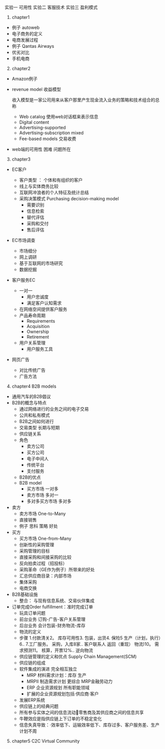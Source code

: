 实验一 可用性
实验二 客服技术
实验三 盈利模式
1. chapter1
  - 例子 autoweb
  - 电子商务的定义
  - 电商发展过程
  - 例子 Qantas Airways
  - 优劣对比
  - 手机电商
2. chapter2
  - Amazon例子
  - revenue model 收益模型

     收入模型是一家公司用来从客户那里产生现金流入业务的策略和技术组合的总称
    - Web catalog 使用web对话框来表示信息
    - Digital content 
    - Advertising-supported
    - Advertising-subscription mixed
    - Fee-based models 交易收费

  - web端的可用性 困难 问题所在

3. chapter3

  - EC客户
    - 客户类型 ： 个体和有组织的客户
    - 线上与实体商务比较
    - 互联网冲浪者的个人特征及统计总结
    - 采购决策模式 Purchasing decision-making model
      - 需要识别
      - 信息检索
      -  替代评估
      -  采购和交付
      - 售后评估
  
  - EC市场调查
    - 市场细分
    - 网上调研
    -  基于互联网的市场研究
    - 数据挖掘

  - 客户服务EC
    - 一对一
      - 用户忠诚度
      -  满足客户认知需求
    -  在网络空间提供客户服务
    - 产品寿命周期
      - Requirements
      - Acquisition
      - Ownership
      - Retirement
    - 用户关系管理
      - 用户服务工具
  
  - 网页广告
    - 对比传统广告
    - 广告方法

4. chapter4 B2B models

  - 通用汽车的B2B倡议
  - B2B的概念与特点
    -  通过网络进行的业务之间的电子交易
    - 公共和私有模式
    - B2B之间如何进行
    - 交易类型 长期与短期
    - 供应链关系
    - 角色
      - 卖方公司
      - 买方公司
      - 电子中间人
      - 传统平台
      - 支付服务
    - B2B的优点
    - B2B model
      - 买方市场 一对多 
      - 卖方市场 多对一
      - 多对多买方市场 多对多
  - 卖方
    - 卖方市场 One-to-Many
    - 直接销售
    - 例子 思科 策略 好处
  - 买方
    - 买方市场 One-from-Many
    - 创新性的采购管理
    - 采购管理的目标
    - 直接采购和间接采购的比较
    - 反向拍卖过程（招投标）
    - 采购革命（GE作为例子）所带来的好处
    -  汇总供应商目录：内部市场
    - 集体采购
    - 电商交换
  - B2B基础设施
    - 整合： 与现有信息系统、交易伙伴集成
  - 订单完成Order fulfillment：准时完成订单
    - 玩具订单问题
    - 前台业务  订购-广告-客户关系管理
    - 后台业务  会计包装-财务物流-库存
    - 物流的定义
    - 步骤
      1.付款清关2。 库存可用性3. 包装，出货4. 保险5 生产（计划，执行）6.. 7.工厂服务。 采购，入库8家.. 客户联系人 返回（重现） 物流)10。 需求预测11。 核算，开票12%.. 逆向物流
    - 供应链管理的定义和优点 Supply Chain Management(SCM)
    - 供应链的组成
    -  软件集成的演进
       完全相互独立
        - MRP 材料需求计划：库存 生产
        - MRPII 制造需求计划 更综合 MRP金融劳动力
        - ERP 企业资源规划 所有职能领域
        - 扩展的企业资源规划包括·供应商·客户
    - 发展ERP系统
    - 供应链上的经典问题
    -  所有参与实体之间的信息流动零售商及其供应商之间的信息共享
    - 牛鞭效应是指供应链上下订单的不稳定变化 
    - 信息失真导致：·效率低下、运输效率低下、库存过多、客户服务差、生产计划不周
  
5. chapter5 C2C Virtual 
Community